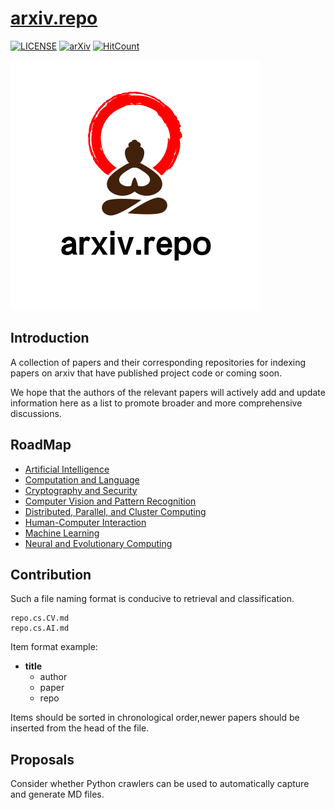 # [arxiv.repo](https://github.com/Mainvooid/arxiv.repo)
[![LICENSE](https://img.shields.io/badge/license-Anti%20996-blue.svg)](https://github.com/996icu/996.ICU/blob/master/LICENSE)
[![arXiv](https://img.shields.io/badge/arXiv-cs-green.svg)]()
[![HitCount](http://hits.dwyl.io/Mainvooid/arxiv.repo.svg)](http://hits.dwyl.io/Mainvooid/arxiv.repo)

![arxiv.repo](icon.png)

## Introduction
A collection of papers and their corresponding repositories for indexing papers on arxiv that have published project code or coming soon.

We hope that the authors of the relevant papers will actively add and update information here as a list to promote broader and more comprehensive discussions.

## RoadMap
- [Artificial Intelligence](repo.cs.AI.md)
- [Computation and Language](repo.cs.CL.md)
- [Cryptography and Security](repo.cs.CR.md)
- [Computer Vision and Pattern Recognition](repo.cs.CV.md)
- [Distributed, Parallel, and Cluster Computing](repo.cs.DC.md)
- [Human-Computer Interaction](repo.cs.HC.md)
- [Machine Learning](repo.cs.LG.md)
- [Neural and Evolutionary Computing](repo.cs.NE.md)

## Contribution
Such a file naming format is conducive to retrieval and classification.
```
repo.cs.CV.md
repo.cs.AI.md
```

Item format example:
- **title**
   - author
   - paper
   - repo

Items should be sorted in chronological order,newer papers should be inserted from the head of the file.

## Proposals
Consider whether Python crawlers can be used to automatically capture and generate MD files.



